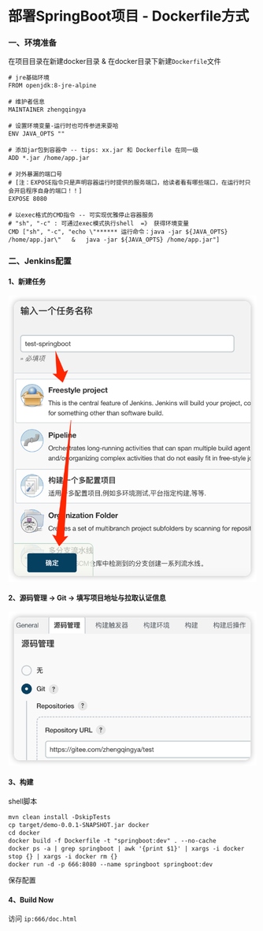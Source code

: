 # 部署SpringBoot项目 - Dockerfile方式

### 一、环境准备

在项目目录在新建docker目录 & 在docker目录下新建`Dockerfile`文件

```
# jre基础环境
FROM openjdk:8-jre-alpine

# 维护者信息
MAINTAINER zhengqingya

# 设置环境变量-运行时也可传参进来耍哈
ENV JAVA_OPTS ""

# 添加jar包到容器中 -- tips: xx.jar 和 Dockerfile 在同一级
ADD *.jar /home/app.jar

# 对外暴漏的端口号
# [注：EXPOSE指令只是声明容器运行时提供的服务端口，给读者看有哪些端口，在运行时只会开启程序自身的端口！！]
EXPOSE 8080

# 以exec格式的CMD指令 -- 可实现优雅停止容器服务
# "sh", "-c" : 可通过exec模式执行shell  =》 获得环境变量
CMD ["sh", "-c", "echo \"****** 运行命令：java -jar ${JAVA_OPTS} /home/app.jar\"   &   java -jar ${JAVA_OPTS} /home/app.jar"]
```

### 二、Jenkins配置

#### 1、新建任务

![](images/springboot-Dockerfile-01.png)

#### 2、源码管理 -> Git -> 填写项目地址与拉取认证信息

![](images/springboot-Dockerfile-02.png)

#### 3、构建

shell脚本

```shell
mvn clean install -DskipTests
cp target/demo-0.0.1-SNAPSHOT.jar docker
cd docker
docker build -f Dockerfile -t "springboot:dev" . --no-cache
docker ps -a | grep springboot | awk '{print $1}' | xargs -i docker stop {} | xargs -i docker rm {}
docker run -d -p 666:8080 --name springboot springboot:dev
```

保存配置

#### 4、Build Now

访问 `ip:666/doc.html`